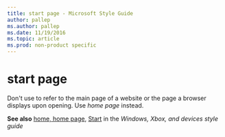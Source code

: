 ```yaml
---
title: start page - Microsoft Style Guide
author: pallep
ms.author: pallep
ms.date: 11/19/2016
ms.topic: article
ms.prod: non-product specific
---
```


# start page

Don't use to refer to the main page of a website or the page a browser displays upon opening. Use *home page* instead.

**See also** [home, home page](/style-guide/a-z-word-list-term-collections/h/home-home-page), [Start](https://worldready.cloudapp.net/Styleguide/Read?id=2547&topicid=16747) in the *Windows, Xbox, and devices style guide*
